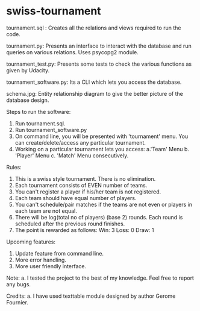 # swiss-tournament
tournament.sql : Creates all the relations and views required to run the code.

tournament.py: Presents an interface to interact with the database and run queries on various relations. 
               Uses psycopg2 module.
               
tournament_test.py: Presents some tests to check the various functions as given
                    by Udacity.

tournament_software.py: Its a CLI which lets you access the database.

schema.jpg: Entity relationship diagram to give the better picture of the database design.



Steps to run the software:
1. Run tournament.sql.
2. Run tournament_software.py
3. On command line, you will be presented with 'tournament' menu. You can create/delete/access
   any particular tournament.
4. Working on a particular tournament lets you access:
   a.'Team' Menu
   b. 'Player' Menu
   c. 'Match' Menu
   consecutively.
 
Rules:
1. This is a swiss style tournament. There is no elimination. 
2. Each tournament consists of EVEN number of teams.
3. You can't register a player if his/her team is not registered.
4. Each team should have equal number of players.
5. You can't schedule/pair matches if the teams are not even or 
   players in each team are not equal.
6. There will be log(total no of players) (base 2) rounds. Each round
   is scheduled after the previous round finishes.
7. The point is rewarded as follows:
   Win: 3
   Loss: 0
   Draw: 1


Upcoming features:
1. Update feature from command line.
2. More error handling.
3. More user friendly interface.

Note:
a. I tested the project to the best of my knowledge. Feel free
   to report any bugs.
   
Credits: 
a. I have used texttable module designed by author Gerome Fournier.
